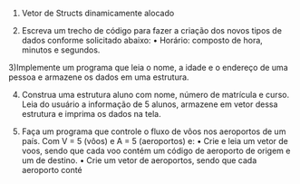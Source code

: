 1) Vetor de Structs dinamicamente alocado

2) Escreva um trecho de código para fazer a criação dos novos tipos de dados conforme
solicitado abaixo:
• Horário: composto de hora, minutos e segundos.

3)Implemente um programa que leia o nome, a idade e o endereço de uma pessoa e
armazene os dados em uma estrutura.

4) Construa uma estrutura aluno com nome, número de matrı́cula e curso. Leia do usuário
a informação de 5 alunos, armazene em vetor dessa estrutura e imprima os dados na
tela.

5) Faça um programa que controle o fluxo de vôos nos aeroportos de um paı́s. Com V = 5
(vôos) e A = 5 (aeroportos) e:
• Crie e leia um vetor de voos, sendo que cada voo contém um código de aeroporto
de origem e um de destino.
• Crie um vetor de aeroportos, sendo que cada aeroporto conté
